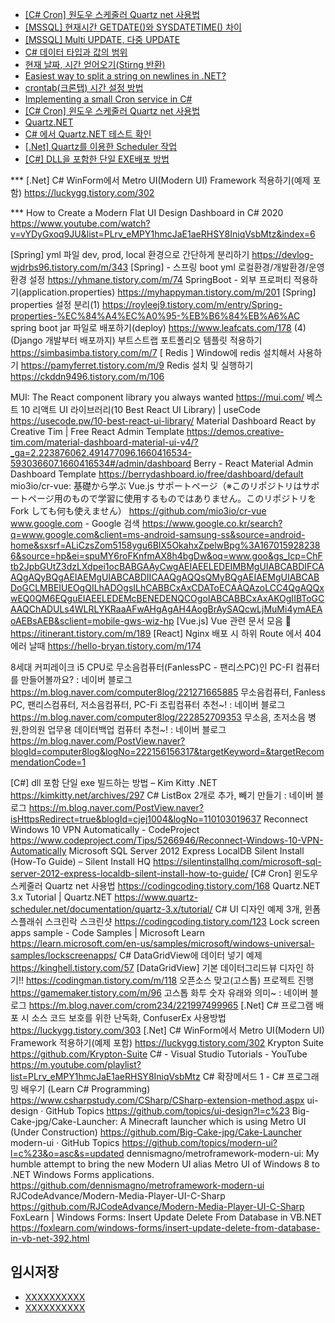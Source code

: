 

- [[C# Cron] 원도우 스케줄러 Quartz net 사용법](https://codingcoding.tistory.com/168)
- [[MSSQL] 현재시간 GETDATE()와 SYSDATETIME() 차이](https://gent.tistory.com/433)
- [[MSSQL] Multi UPDATE, 다중 UPDATE](https://hermeslog.tistory.com/465)
- [C# 데이터 타입과 값의 범위](https://yaraba.tistory.com/929)
- [현재 날짜, 시간 얻어오기(Stirng 반환)](https://j07051.tistory.com/538)
- [Easiest way to split a string on newlines in .NET?](https://stackoverflow.com/questions/1547476/easiest-way-to-split-a-string-on-newlines-in-net)
- [crontab(크론탭) 시간 설정 방법](https://yangyag.tistory.com/358)
- [Implementing a small Cron service in C#](https://www.codeproject.com/Articles/10992/Implementing-a-small-Cron-service-in-C)
- [[C# Cron] 윈도우 스케줄러 Quartz net 사용법](https://codingcoding.tistory.com/168)
- [Quartz.NET](https://www.quartz-scheduler.net/)
- [C# 에서 Quartz.NET 테스트 확인](https://csksoft.tistory.com/86)
- [[.Net] Quartz를 이용한 Scheduler 작업](https://miniweb4u.tistory.com/10)
- [[C#] DLL을 포함한 단일 EXE배포 방법](https://blog.truds.kr/310/)




*** [.Net] C# WinForm에서 Metro UI(Modern UI) Framework 적용하기(예제 포함)
https://luckygg.tistory.com/302

*** How to Create a Modern Flat UI Design Dashboard in C# 2020
https://www.youtube.com/watch?v=vYDyGxoq9JU&list=PLrv_eMPY1hmcJaE1aeRHSY8IniqVsbMtz&index=6


[Spring] yml 파일 dev, prod, local 환경으로 간단하게 분리하기
https://devlog-wjdrbs96.tistory.com/m/343
[Spring] - 스프링 boot yml 로컬환경/개발환경/운영환경 설정
https://yhmane.tistory.com/m/74
SpringBoot - 외부 프로퍼티 적용하기(application.properties)
https://myhappyman.tistory.com/m/201
[Spring] properties 설정 분리(1)
https://royleej9.tistory.com/m/entry/Spring-properties-%EC%84%A4%EC%A0%95-%EB%B6%84%EB%A6%AC
spring boot jar 파일로 배포하기(deploy)
https://www.leafcats.com/178
(4) (Django 개발부터 배포까지) 부트스트랩 포트폴리오 템플릿 적용하기
https://simbasimba.tistory.com/m/7
[ Redis ] Window에 redis 설치해서 사용하기
https://pamyferret.tistory.com/m/9
Redis 설치 및 실행하기
https://ckddn9496.tistory.com/m/106


MUI: The React component library you always wanted
https://mui.com/
베스트 10 리액트 UI 라이브러리(10 Best React UI Library) | useCode
https://usecode.pw/10-best-react-ui-library/
Material Dashboard React by Creative Tim | Free React Admin Template
https://demos.creative-tim.com/material-dashboard-material-ui-v4/?_ga=2.223876062.491477096.1660416534-593036607.1660416534#/admin/dashboard
Berry - React Material Admin Dashboard Template
https://berrydashboard.io/free/dashboard/default
mio3io/cr-vue: 基礎から学ぶ Vue.js サポートページ（※このリポジトリはサポートページ用のもので学習に使用するものではありません。このリポジトリを Fork しても何も使えません）
https://github.com/mio3io/cr-vue
www.google.com - Google 검색
https://www.google.co.kr/search?q=www.google.com&client=ms-android-samsung-ss&source=android-home&sxsrf=ALiCzsZom5158ygu6BIX5OkahxZpelwBpg%3A1670159282386&source=hp&ei=spuMY6roFKnfmAX8h4bgDw&oq=www.goo&gs_lcp=ChFtb2JpbGUtZ3dzLXdpei1ocBABGAAyCwgAEIAEELEDEIMBMgUIABCABDIFCAAQgAQyBQgAEIAEMgUIABCABDIICAAQgAQQsQMyBQgAEIAEMgUIABCABDoGCLMBEIUEOgQILhADOgsILhCABBCxAxCDAToECAAQAzoLCC4QgAQQxwEQ0QM6EQguEIAEELEDEMcBENEDENQCOgoIABCABBCxAxAKOgIIBToGCAAQChADULs4WLRLYKRaaAFwAHgAgAH4AogBrAySAQcwLjMuMi4ymAEAoAEBsAEB&sclient=mobile-gws-wiz-hp
[Vue.js] Vue 관련 문서 모음 👏
https://itinerant.tistory.com/m/189
[React] Nginx 배포 시 하위 Route 에서 404 에러 날때
https://hello-bryan.tistory.com/m/174



8세대 커피레이크 i5 CPU로 무소음컴퓨터(FanlessPC - 팬리스PC)인 PC-FI 컴퓨터를 만들어볼까요? : 네이버 블로그
https://m.blog.naver.com/computer8log/221271665885
무소음컴퓨터, Fanless PC, 팬리스컴퓨터, 저소음컴퓨터, PC-Fi 조립컴퓨터 추천~! : 네이버 블로그
https://m.blog.naver.com/computer8log/222852709353
무소음, 초저소음 병원,한의원 업무용 데이터백업 컴퓨터 추천~! : 네이버 블로그
https://m.blog.naver.com/PostView.naver?blogId=computer8log&logNo=222156156317&targetKeyword=&targetRecommendationCode=1

[C#] dll 포함 단일 exe 빌드하는 방법 – Kim Kitty .NET
https://kimkitty.net/archives/297
C# ListBox 2개로 추가, 빼기 만들기 : 네이버 블로그
https://m.blog.naver.com/PostView.naver?isHttpsRedirect=true&blogId=cjej1004&logNo=110103019637
Reconnect Windows 10 VPN Automatically - CodeProject
https://www.codeproject.com/Tips/5266946/Reconnect-Windows-10-VPN-Automatically
Microsoft SQL Server 2012 Express LocalDB Silent Install (How-To Guide) – Silent Install HQ
https://silentinstallhq.com/microsoft-sql-server-2012-express-localdb-silent-install-how-to-guide/
[C# Cron] 윈도우 스케줄러 Quartz net 사용법
https://codingcoding.tistory.com/168
Quartz.NET 3.x Tutorial | Quartz.NET
https://www.quartz-scheduler.net/documentation/quartz-3.x/tutorial/
C# UI 디자인 예제 3개, 윈폼 스플래쉬 스크린락 스크린샷
https://codingcoding.tistory.com/123
Lock screen apps sample - Code Samples | Microsoft Learn
https://learn.microsoft.com/en-us/samples/microsoft/windows-universal-samples/lockscreenapps/
C# DataGridView에 데이터 넣기 예제
https://kinghell.tistory.com/57
[DataGridView] 기본 데이터그리드뷰 디자인 하기!!
https://codingman.tistory.com/m/118
오픈소스 맞고(고스톱) 프로젝트 진행
https://gamemaker.tistory.com/m/96
고스톱 화투 숫자 유래와 의미~ : 네이버 블로그
https://m.blog.naver.com/crom234/221997499965
[.Net] C# 프로그램 배포 시 소스 코드 보호를 위한 난독화, ConfuserEx 사용방법
https://luckygg.tistory.com/303
[.Net] C# WinForm에서 Metro UI(Modern UI) Framework 적용하기(예제 포함)
https://luckygg.tistory.com/302
Krypton Suite
https://github.com/Krypton-Suite
C# - Visual Studio Tutorials - YouTube
https://m.youtube.com/playlist?list=PLrv_eMPY1hmcJaE1aeRHSY8IniqVsbMtz
C# 확장메서드 1 - C# 프로그래밍 배우기 (Learn C# Programming)
https://www.csharpstudy.com/CSharp/CSharp-extension-method.aspx
ui-design · GitHub Topics
https://github.com/topics/ui-design?l=c%23
Big-Cake-jpg/Cake-Launcher: A Minecraft launcher which is using Metro UI (Under Construction)
https://github.com/Big-Cake-jpg/Cake-Launcher
modern-ui · GitHub Topics
https://github.com/topics/modern-ui?l=c%23&o=asc&s=updated
dennismagno/metroframework-modern-ui: My humble attempt to bring the new Modern UI alias Metro UI of Windows 8 to .NET Windows Forms applications.
https://github.com/dennismagno/metroframework-modern-ui
RJCodeAdvance/Modern-Media-Player-UI-C-Sharp
https://github.com/RJCodeAdvance/Modern-Media-Player-UI-C-Sharp
FoxLearn | Windows Forms: Insert Update Delete From Database in VB.NET
https://foxlearn.com/windows-forms/insert-update-delete-from-database-in-vb-net-392.html




## 임시저장
- [XXXXXXXXXX](YYYYYYYYYY)
- [XXXXXXXXXX](YYYYYYYYYY)


